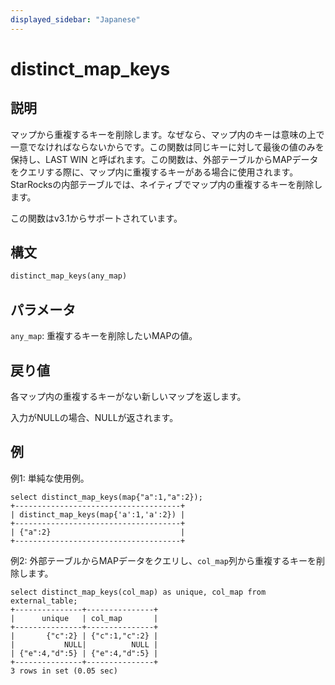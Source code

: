 ```yaml
---
displayed_sidebar: "Japanese"
---
```


# distinct_map_keys

## 説明

マップから重複するキーを削除します。なぜなら、マップ内のキーは意味の上で一意でなければならないからです。この関数は同じキーに対して最後の値のみを保持し、LAST WIN と呼ばれます。この関数は、外部テーブルからMAPデータをクエリする際に、マップ内に重複するキーがある場合に使用されます。StarRocksの内部テーブルでは、ネイティブでマップ内の重複するキーを削除します。

この関数はv3.1からサポートされています。

## 構文

```Haskell
distinct_map_keys(any_map)
```

## パラメータ

`any_map`: 重複するキーを削除したいMAPの値。

## 戻り値

各マップ内の重複するキーがない新しいマップを返します。

入力がNULLの場合、NULLが返されます。

## 例

例1: 単純な使用例。

```plain
select distinct_map_keys(map{"a":1,"a":2});
+-------------------------------------+
| distinct_map_keys(map{'a':1,'a':2}) |
+-------------------------------------+
| {"a":2}                             |
+-------------------------------------+
```

例2: 外部テーブルからMAPデータをクエリし、`col_map`列から重複するキーを削除します。

```plain
select distinct_map_keys(col_map) as unique, col_map from external_table;
+---------------+---------------+
|      unique   | col_map       |
+---------------+---------------+
|       {"c":2} | {"c":1,"c":2} |
|           NULL|          NULL |
| {"e":4,"d":5} | {"e":4,"d":5} |
+---------------+---------------+
3 rows in set (0.05 sec)
```
